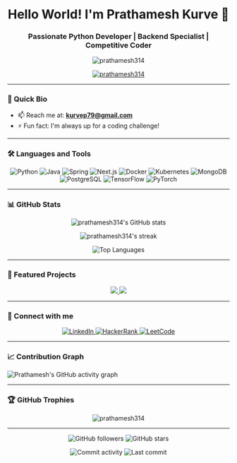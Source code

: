 <h1 align="center">Hello World! I'm Prathamesh Kurve 👋</h1>
<h3 align="center">Passionate Python Developer | Backend Specialist | Competitive Coder</h3>

<p align="center">
  <img src="https://komarev.com/ghpvc/?username=prathamesh314&label=Profile%20views&color=0e75b6&style=flat" alt="prathamesh314" />
</p>

<p align="center">
  <a href="https://github.com/ryo-ma/github-profile-trophy">
    <img src="https://github-profile-trophy.vercel.app/?username=prathamesh314&theme=darkhub&column=7" alt="prathamesh314" />
  </a>
</p>

---

### 🚀 Quick Bio
- 📫 Reach me at: **kurvep79@gmail.com**
- ⚡ Fun fact: I'm always up for a coding challenge!

---

### 🛠️ Languages and Tools

<p align="center">
  <img src="https://img.shields.io/badge/Python-3776AB?style=for-the-badge&logo=python&logoColor=white" alt="Python" />
  <img src="https://img.shields.io/badge/Java-ED8B00?style=for-the-badge&logo=java&logoColor=white" alt="Java" />
  <img src="https://img.shields.io/badge/Spring-6DB33F?style=for-the-badge&logo=spring&logoColor=white" alt="Spring" />
  <img src="https://img.shields.io/badge/Next.js-000000?style=for-the-badge&logo=next.js&logoColor=white" alt="Next.js" />
  <img src="https://img.shields.io/badge/Docker-2496ED?style=for-the-badge&logo=docker&logoColor=white" alt="Docker" />
  <img src="https://img.shields.io/badge/Kubernetes-326CE5?style=for-the-badge&logo=kubernetes&logoColor=white" alt="Kubernetes" />
  <img src="https://img.shields.io/badge/MongoDB-4EA94B?style=for-the-badge&logo=mongodb&logoColor=white" alt="MongoDB" />
  <img src="https://img.shields.io/badge/PostgreSQL-316192?style=for-the-badge&logo=postgresql&logoColor=white" alt="PostgreSQL" />
  <img src="https://img.shields.io/badge/TensorFlow-FF6F00?style=for-the-badge&logo=tensorflow&logoColor=white" alt="TensorFlow" />
  <img src="https://img.shields.io/badge/PyTorch-EE4C2C?style=for-the-badge&logo=pytorch&logoColor=white" alt="PyTorch" />
</p>

---

### 📊 GitHub Stats

<p align="center">
  <img src="https://github-readme-stats.vercel.app/api?username=prathamesh314&show_icons=true&theme=radical" alt="prathamesh314's GitHub stats" />
</p>

<p align="center">
  <img src="https://github-readme-streak-stats.herokuapp.com/?user=prathamesh314&theme=radical" alt="prathamesh314's streak" />
</p>

<p align="center">
  <img src="https://github-readme-stats.vercel.app/api/top-langs/?username=prathamesh314&layout=compact&theme=radical" alt="Top Languages" />
</p>

---

### 🌟 Featured Projects

<p align="center">
  <a href="https://github.com/prathamesh314/Your-Best-Project">
    <img src="https://github-readme-stats.vercel.app/api/pin/?username=prathamesh314&repo=Your-Best-Project&theme=radical" />
  </a>
  <a href="https://github.com/prathamesh314/Another-Great-Project">
    <img src="https://github-readme-stats.vercel.app/api/pin/?username=prathamesh314&repo=Another-Great-Project&theme=radical" />
  </a>
</p>

---

### 🤝 Connect with me

<p align="center">
  <a href="https://linkedin.com/in/prathamesh-kurve" target="_blank">
    <img src="https://img.shields.io/badge/LinkedIn-0077B5?style=for-the-badge&logo=linkedin&logoColor=white" alt="LinkedIn" />
  </a>
  <a href="https://www.hackerrank.com/kurvep18" target="_blank">
    <img src="https://img.shields.io/badge/HackerRank-2EC866?style=for-the-badge&logo=hackerrank&logoColor=white" alt="HackerRank" />
  </a>
  <a href="https://www.leetcode.com/kurve18p" target="_blank">
    <img src="https://img.shields.io/badge/LeetCode-FFA116?style=for-the-badge&logo=leetcode&logoColor=black" alt="LeetCode" />
  </a>
</p>

---

### 📈 Contribution Graph

![Prathamesh's GitHub activity graph](https://activity-graph.herokuapp.com/graph?username=prathamesh314&theme=react-dark)

---

### 🏆 GitHub Trophies

<p align="center">
  <img src="https://github-profile-trophy.vercel.app/?username=prathamesh314&theme=darkhub&no-frame=true&row=1&column=7" alt="prathamesh314" />
</p>

---

<p align="center">
  <img src="https://img.shields.io/github/followers/prathamesh314?label=Follow&style=social" alt="GitHub followers" />
  <img src="https://img.shields.io/github/stars/prathamesh314?label=Stars&style=social" alt="GitHub stars" />
</p>

<p align="center">
  <img src="https://img.shields.io/github/commit-activity/m/prathamesh314/prathamesh314" alt="Commit activity" />
  <img src="https://img.shields.io/github/last-commit/prathamesh314/prathamesh314" alt="Last commit" />
</p>
